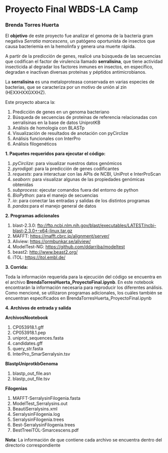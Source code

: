 # Proyecto Final WBDS-LA Camp

### **Brenda Torres Huerta**

El **objetivo** de este proyecto fue analizar el genoma de la bacteria gram negativa *Serratia marcescens*, un patógeno oportunista de insectos que causa bacteriemia en la hemolinfa y genera una muerte rápida. 

A partir de la predicción de genes, realicé una búsqueda de las secuencias que codifican el factor de virulencia llamado **serralisina**, que tiene actividad insecticida al degradar los factores inmunes en insectos, en específico, degradan e inactivan diversas proteínas y péptidos antimicrobianos. 

La **serralisina** es una metaloproteasa conservada en varias especies de bacterias, que se caracteriza por un motivo de unión al zin (HEXXHXXGXXHZ).

Este proyecto abarca la:

1) Predicción de genes en un genoma bacteriano
2) Búsqueda de secuencias de proteínas de referencia relacionadas con serralisinas en la base de datos UniprotKB
3) Análisis de homología con BLASTp
4) Visualización de resultados de anotación con pyCirclize
5) Análisis funcionales con InterPro
6) Análisis filogenéticos


**1. Paquetes requeridos para ejecutar el código:**

1) *pyCirclize*: para visualizar nuestros datos genómicos
2) *pyrodigal*: para la predicción de genes codificantes
3) *requests*: para interactuar con las APIs de NCBI, UniProt e InterProScan
4) *seaborn*: para visualizar algunas de las propiedades genómicas obtenidas
5) *subprocess*: ejecutar comandos fuera del entorno de python
6) *BioPython*: para el manejo de secuencias
7) *io*: para conectar las entradas y salidas de los distintos programas
8) *pandas*:para el manejo general de datos

**2. Programas adicionales**

1) blast-2.3.0: ftp://ftp.ncbi.nlm.nih.gov/blast/executables/LATEST/ncbi-blast-2.3.0+-x64-linux.tar.gz
2) MAFFT: https://mafft.cbrc.jp/alignment/server/
3) Aliview: https://ormbunkar.se/aliview/
4) ModelTest-NG: https://github.com/ddarriba/modeltest
5) beast2: http://www.beast2.org/
6) iTOL: https://itol.embl.de/

**3. Corrida:**

Toda la información requerida para la ejecución del código se encuentra en el archivo **BrendaTorresHuerta_ProyectoFinal.ipynb**. En este notebook encontrarán la información necesaria para reproducir los diferentes análisis. Como mencioné, se utilizaron programas adicionales, los cuáles también se encuentran específicados en BrendaTorresHuerta_ProyectoFinal.ipynb

**4. Archivos de entrada y salida**

**ArchivosNootebook**
1) CP053918.1.gff
2) CP053918.1.pep
3) uniprot_sequences.fasta
4) candidates.gff
5) query_str.fasta
6) InterPro_SmarSerralysin.tsv

**BlastpUniprotkbGenoma**
1) blastp_out_file.asn
2) blastp_out_file.tsv

**Filogenias**
1) MAFFT-SerralysinFilogenia.fasta
2) ModelTest_Serralysins.out
3) BeautiSerralysins.xml
4) SerralysinFilogenia.log
5) SerralysinFilogenia.trees
6) Best-SerralysinFilogenia.trees
7) BestTreeiTOL-Smarcescens.pdf

**Nota**: La información de que contiene cada archivo se encuentra dentro del directorio correspondiente

